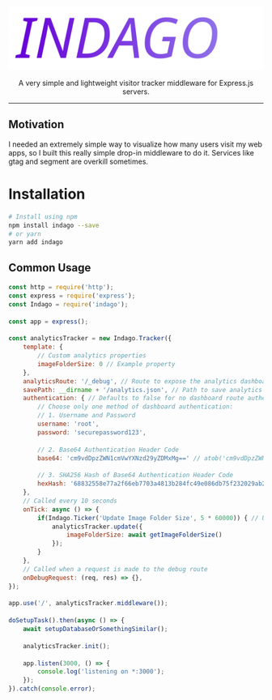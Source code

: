 <div align="center">
	<img src="img/logo.svg" alt="Indago"/>
	<br>
	<p>A very simple and lightweight visitor tracker middleware for Express.js servers.</p>
</div>

---

## Motivation

I needed an extremely simple way to visualize how many users visit my web apps, so I built this really simple drop-in middleware to do it. Services like gtag and segment are overkill sometimes.


# Installation
```bash
# Install using npm
npm install indago --save
# or yarn
yarn add indago
```

## Common Usage
```js
const http = require('http');
const express = require('express');
const Indago = require('indago');

const app = express();

const analyticsTracker = new Indago.Tracker({
	template: {
		// Custom analytics properties
		imageFolderSize: 0 // Example property
	},
	analyticsRoute: '/_debug', // Route to expose the analytics dashboard on.
	savePath: __dirname + '/analytics.json', // Path to save analytics data
	authentication: { // Defaults to false for no dashboard route authentication
		// Choose only one method of dashboard authentication:
		// 1. Username and Password
		username: 'root',
		password: 'securepassword123',

		// 2. Base64 Authentication Header Code
		base64: 'cm9vdDpzZWN1cmVwYXNzd29yZDMxMg==' // atob('cm9vdDpzZWN1cmVwYXNzd29yZDMxMg==') === 'root:securepassword312'

		// 3. SHA256 Hash of Base64 Authentication Header Code
		hexHash: '68832558e77a2f66eb7703a4813b284fc49e086db75f232029ab269d0a494f55' // SHA256 Hash of 'cm9vdDpzZWN1cmVwYXNzd29yZDMxMg=='
	},
	// Called every 10 seconds
	onTick: async () => {
		if(Indago.Ticker('Update Image Folder Size', 5 * 60000)) { // Updates the image folder size every 5 minutes
			analyticsTracker.update({
				imageFolderSize: await getImageFolderSize()
			});
		}
	},
	// Called when a request is made to the debug route
	onDebugRequest: (req, res) => {},
});

app.use('/', analyticsTracker.middleware());

doSetupTask().then(async () => {
	await setupDatabaseOrSomethingSimilar();

	analyticsTracker.init();

	app.listen(3000, () => {
		console.log('listening on *:3000');
	});
}).catch(console.error);
```
